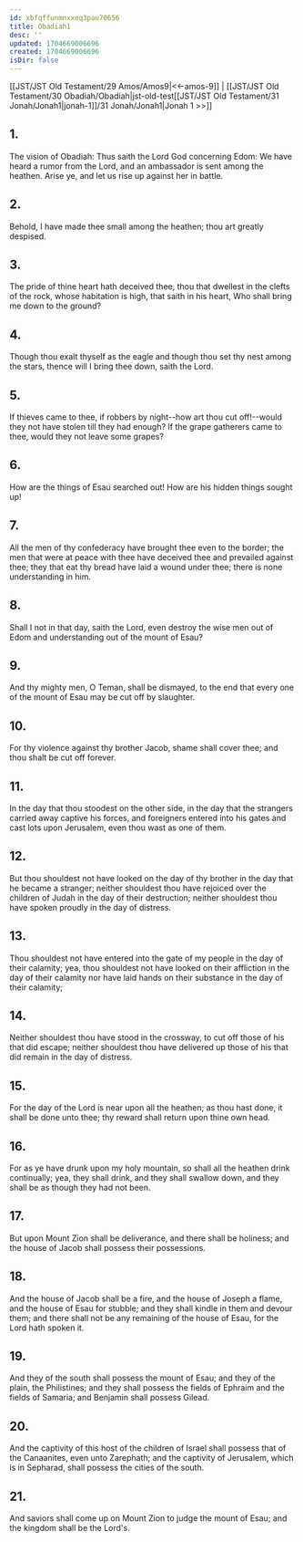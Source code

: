 ```yaml
---
id: xbfqffunmnxxeq3pau70656
title: Obadiah1
desc: ''
updated: 1704669006696
created: 1704669006696
isDir: false
---
```

[[JST/JST Old Testament/29 Amos/Amos9|<<-amos-9]] | [[JST/JST Old Testament/30 Obadiah/Obadiah|jst-old-test[[JST/JST Old Testament/31 Jonah/Jonah1|jonah-1]]/31 Jonah/Jonah1|Jonah 1 >>]]
## 1.
The vision of Obadiah: Thus saith the Lord God concerning Edom: We have heard a rumor from the Lord, and an ambassador is sent among the heathen. Arise ye, and let us rise up against her in battle.
## 2.
Behold, I have made thee small among the heathen; thou art greatly despised.
## 3.
The pride of thine heart hath deceived thee, thou that dwellest in the clefts of the rock, whose habitation is high, that saith in his heart, Who shall bring me down to the ground?
## 4.
Though thou exalt thyself as the eagle and though thou set thy nest among the stars, thence will I bring thee down, saith the Lord.
## 5.
If thieves came to thee, if robbers by night\--how art thou cut off!\--would they not have stolen till they had enough? If the grape gatherers came to thee, would they not leave some grapes?
## 6.
How are the things of Esau searched out! How are his hidden things sought up!
## 7.
All the men of thy confederacy have brought thee even to the border; the men that were at peace with thee have deceived thee and prevailed against thee; they that eat thy bread have laid a wound under thee; there is none understanding in him.
## 8.
Shall I not in that day, saith the Lord, even destroy the wise men out of Edom and understanding out of the mount of Esau?
## 9.
And thy mighty men, O Teman, shall be dismayed, to the end that every one of the mount of Esau may be cut off by slaughter.
## 10.
For thy violence against thy brother Jacob, shame shall cover thee; and thou shalt be cut off forever.
## 11.
In the day that thou stoodest on the other side, in the day that the strangers carried away captive his forces, and foreigners entered into his gates and cast lots upon Jerusalem, even thou wast as one of them.
## 12.
But thou shouldest not have looked on the day of thy brother in the day that he became a stranger; neither shouldest thou have rejoiced over the children of Judah in the day of their destruction; neither shouldest thou have spoken proudly in the day of distress.
## 13.
Thou shouldest not have entered into the gate of my people in the day of their calamity; yea, thou shouldest not have looked on their affliction in the day of their calamity nor have laid hands on their substance in the day of their calamity;
## 14.
Neither shouldest thou have stood in the crossway, to cut off those of his that did escape; neither shouldest thou have delivered up those of his that did remain in the day of distress.
## 15.
For the day of the Lord is near upon all the heathen; as thou hast done, it shall be done unto thee; thy reward shall return upon thine own head.
## 16.
For as ye have drunk upon my holy mountain, so shall all the heathen drink continually; yea, they shall drink, and they shall swallow down, and they shall be as though they had not been.
## 17.
But upon Mount Zion shall be deliverance, and there shall be holiness; and the house of Jacob shall possess their possessions.
## 18.
And the house of Jacob shall be a fire, and the house of Joseph a flame, and the house of Esau for stubble; and they shall kindle in them and devour them; and there shall not be any remaining of the house of Esau, for the Lord hath spoken it.
## 19.
And they of the south shall possess the mount of Esau; and they of the plain, the Philistines; and they shall possess the fields of Ephraim and the fields of Samaria; and Benjamin shall possess Gilead.
## 20.
And the captivity of this host of the children of Israel shall possess that of the Canaanites, even unto Zarephath; and the captivity of Jerusalem, which is in Sepharad, shall possess the cities of the south.
## 21.
And saviors shall come up on Mount Zion to judge the mount of Esau; and the kingdom shall be the Lord\'s.

